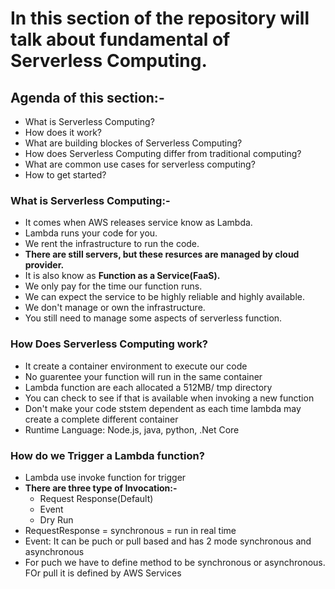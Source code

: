 # In this section of the repository will talk about fundamental of Serverless Computing.

## Agenda of this section:-
* What is Serverless Computing?
* How does it work?
* What are building blockes of Serverless Computing?
* How does Serverless Computing differ from traditional computing?
* What are common use cases for serverless computing?
* How to get started?

### What is Serverless Computing:-
* It comes when AWS releases service know as Lambda.
* Lambda runs your code for you.
* We rent the infrastructure to run the code.
* **There are still servers, but these resurces are managed by cloud provider.**
* It is also know as **Function as a Service(FaaS).**
* We only pay for the time our function runs.
* We can expect the service to be highly reliable and highly available.
* We don't manage or own the infrastructure.
* You still need to manage some aspects of serverless function.

### How Does Serverless Computing work?
* It create a container environment to execute our code
* No guarentee your function will run in the same container
* Lambda function are each allocated a  512MB/ tmp directory
* You can check to see if that is available when invoking a new function
* Don't make your code ststem dependent as each time lambda may create a complete different container
* Runtime Language: Node.js, java, python, .Net Core

### How do we Trigger a Lambda function?
* Lambda use invoke function for trigger
* **There are three type of Invocation:-**
  * Request Response(Default)
  * Event
  * Dry Run
* RequestResponse = synchronous = run in real time
* Event: It can be puch or pull based and has 2 mode synchronous and asynchronous
* For puch we have to define method to be synchronous or asynchronous. FOr pull it is defined by AWS Services
